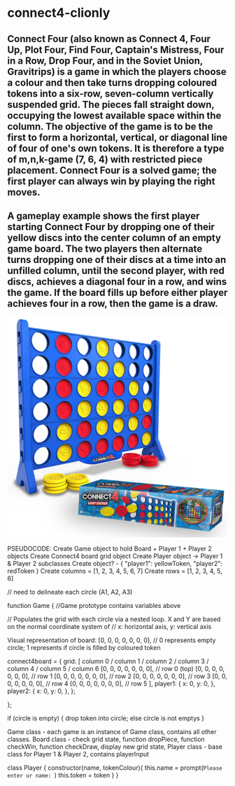 # connect4-clionly

## Connect Four (also known as Connect 4, Four Up, Plot Four, Find Four, Captain's Mistress, Four in a Row, Drop Four, and in the Soviet Union, Gravitrips) is a game in which the players choose a colour and then take turns dropping coloured tokens into a six-row, seven-column vertically suspended grid. The pieces fall straight down, occupying the lowest available space within the column. The objective of the game is to be the first to form a horizontal, vertical, or diagonal line of four of one's own tokens. It is therefore a type of m,n,k-game (7, 6, 4) with restricted piece placement. Connect Four is a solved game; the first player can always win by playing the right moves.

## A gameplay example shows the first player starting Connect Four by dropping one of their yellow discs into the center column of an empty game board. The two players then alternate turns dropping one of their discs at a time into an unfilled column, until the second player, with red discs, achieves a diagonal four in a row, and wins the game. If the board fills up before either player achieves four in a row, then the game is a draw.

![Connect4 screenshot for reference](assets/connect4image_forreference.jpg)


PSEUDOCODE:
Create Game object to hold Board + Player 1 + Player 2 objects
Create Connect4 board grid object 
Create Player object -> Player 1 & Player 2 subclasses
Create object? - {
    "player1": yellowToken,
    "player2": redToken
    }
Create columns = [1, 2, 3, 4, 5, 6, 7]
Create rows = [1, 2, 3, 4, 5, 6]

// need to delineate each circle (A1, A2, A3)

function Game { //Game prototype
    contains variables above

    
// Populates the grid with each circle via a nested loop. X and Y are based on the normal coordinate system of
// x: horizontal axis, y: vertical axis

Visual representation of board:
[0, 0, 0, 0, 0, 0, 0], // 0 represents empty circle; 1 represents if circle is filled by coloured token


connect4board = {
  grid: [
    column 0 / column 1 / column 2 / column 3 / column 4 / column 5 / column 6
    [0, 0, 0, 0, 0, 0, 0], // row 0 (top)
    [0, 0, 0, 0, 0, 0, 0], // row 1
    [0, 0, 0, 0, 0, 0, 0], // row 2
    [0, 0, 0, 0, 0, 0, 0], // row 3
    [0, 0, 0, 0, 0, 0, 0], // row 4
    [0, 0, 0, 0, 0, 0, 0], // row 5
  ],
  player1: {
    x: 0,
    y: 0,
  },
  player2: {
    x: 0,
    y: 0,
  },
};


};

if (circle is empty) {
    drop token into circle;
    else circle is not emptys
}




Game class - each game is an instance of Game class, contains all other classes.
Board class - check grid state, function dropPiece, function checkWin, function checkDraw, display new grid state, 
Player class - base class for Player 1 & Player 2, contains playerInput



class Player {
    constructor(name, tokenColour){
        this.name = prompt(`Please enter ur name: `)
        this.token = token
    }
}





